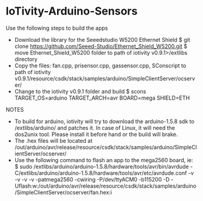 # IoTivity-Arduino-Sensors
Use the following steps to build the apps
- Download the library for the Seeedstudio W5200 Ethernet Shield
 $ git clone https://github.com/Seeed-Studio/Ethernet_Shield_W5200.git 
 $ move Ethernet_Shield_W5200 folder to path of iotivity v0.9.1>/extlibs directory
- Copy the files: fan.cpp, prisensor.cpp, gassensor.cpp, SConscript to path of iotivity v0.9.1/resource/csdk/stack/samples/arduino/SimpleClientServer/ocserver/
- Change to the iotivity v0.9.1 folder and build
 $ scons TARGET_OS=arduino TARGET_ARCH=avr BOARD=mega SHIELD=ETH

NOTES
- To build for arduino, iotivity will try to download the arduino-1.5.8 sdk to <path to iotiity v0.9.1>/extlibs/arduino/ and patches it. In case of Linux, it will need the dos2unix tool. Please install it before hand or the build will brake.
- The .hex files will be located at <path to iotivity v0.9.1>/out/arduino/avr/release/resource/csdk/stack/samples/arduino/SimpleClientServer/ocserver/
- Use the following command to flash an app to the mega2560 board, ie:
 $ sudo <path to iotivity v0.9.1>/extlibs/arduino/arduino-1.5.8/hardware/tools/avr/bin/avrdude -C<path to iotivity v0.9.1>/extlibs/arduino/arduino-1.5.8/hardware/tools/avr/etc/avrdude.conf -v -v -v -v -patmega2560 -cwiring -P/dev/ttyACM0 -b115200 -D -Uflash:w:<path to iotivity v0.9.1>/out/arduino/avr/release/resource/csdk/stack/samples/arduino/SimpleClientServer/ocserver/fan.hex:i
